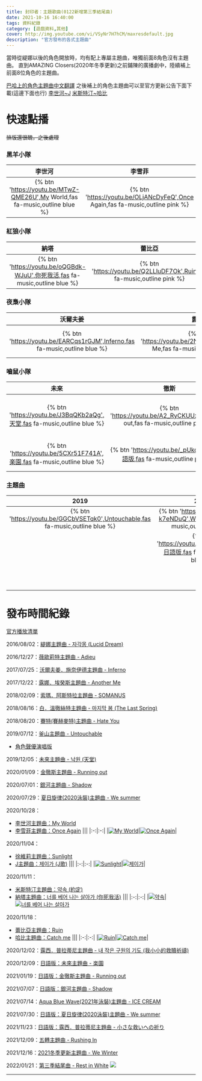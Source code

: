 ```yaml
---
title: 封印者：主題歌曲(0122新增第三季結尾曲)
date: 2021-10-16 16:40:00
tags: 資料紀錄
category: [遊戲資料,其他]
cover: http://img.youtube.com/vi/VSyNr7H7hCM/maxresdefault.jpg
description: "官方發布的各式主題曲"
---
```


當時從緹娜以後的角色開放時，均有配上專屬主題曲，唯獨前面8角色沒有主題曲。
直到AMAZING Closers(2020年冬季更新)之前鋪陳的廣播劇中，陸續補上前面8位角色的主題曲。

[巴哈上的角色主題曲中文翻譯](https://forum.gamer.com.tw/C.php?bsn=23655&snA=6423)
之後補上的角色主題曲可以至官方更新公告下面下載(這邊下面也行)
[李世河~J](https://closers.nexon.com/News/GMNote/View?n4ArticleSN=478&n4ArticleCategorySN=3)
[米斯特汀~哈比](https://closers.nexon.com/News/GMNote/View?n4ArticleSN=479&n4ArticleCategorySN=3)

# 快速點播
~~排版還很醜，之後處理~~
### 黑羊小隊
| 李世河 | 李雪菲 | 徐維莉 |  J  | 米斯特汀 |
| :--------: | :--------: | :--------: | :--------: | :--------: |
| {% btn 'https://youtu.be/MTwZ-QME26U',My World,fas fa-music,outline blue %} | {% btn 'https://youtu.be/OLjANcDyFeQ',Once Again,fas fa-music,outline pink %} | {% btn 'https://youtu.be/wJiSZ0wiCm4',Sunlight,fas fa-music,outline %} | {% btn 'https://youtu.be/rTIuf_DNUBQ',J歌,fas fa-music,outline orange %} | {% btn 'https://youtu.be/L2Gi5Oi9XNQ',約定,fas fa-music,outline green %} |
### 紅狼小隊
| 納塔 | 蕾比亞 | 哈比 |  緹娜  | 薇歐莉特 | 
| :--------: | :--------: | :--------: | :--------: | :--------: |
| {% btn 'https://youtu.be/oQGBdk-WJuU',你死我活,fas fa-music,outline blue %} | {% btn 'https://youtu.be/Q2LLluDF7Ok',Ruin,fas fa-music,outline pink %} | {% btn 'https://youtu.be/0MDtYNMZAQw',Catch me,fas fa-music,outline %} | {% btn 'https://youtu.be/dBT71GseOn0',Lucid Dream,fas fa-music,outline orange %} | {% btn 'https://youtu.be/JJjIFbzk_jM',Adieu,fas fa-music,outline green %} |
### 夜梟小隊
| 沃爾夫姜 | 露娜 | 索瑪 | 白 | 賽特 | 
| :--------: | :--------: | :--------: | :--------: | :--------: |
| {% btn 'https://youtu.be/EARCqs1rGJM',Inferno,fas fa-music,outline blue %} | {% btn 'https://youtu.be/2NWi2ian9x0',Another Me,fas fa-music,outline pink %} | {% btn 'https://youtu.be/v0R9VmkDjjQ',SOMANUS,fas fa-music,outline %} | {% btn 'https://youtu.be/behVkZOo36g',The Last Spring,fas fa-music,outline orange %} | {% btn 'https://youtu.be/8UMicrpHmeI',Hate You,fas fa-music,outline green %} |
### 嚙鼠小隊
| 未來 | 徹斯 | 銀河 | 露西 | ?? | 
| :--------: | :--------: | :--------: | :--------: | :--------: |
| {% btn 'https://youtu.be/J3BqQKb2aQg',天堂,fas fa-music,outline blue %} | {% btn 'https://youtu.be/A2_RyCKUUx8',Running out,fas fa-music,outline pink %} | {% btn 'https://youtu.be/0KU3LmvCc1A',Shadow,fas fa-music,outline %} | {% btn 'https://youtu.be/RJ9k-1Z8q60',我小小的救贖祈禱,fas fa-music,outline orange %} |  |
| {% btn 'https://youtu.be/5CXr51F741A',楽園,fas fa-music,outline blue %} | {% btn 'https://youtu.be/_pUkoqaZasA',日語版,fas fa-music,outline pink %} | {% btn 'https://youtu.be/yKvxNTV2Eos',日語版,fas fa-music,outline %} | {% btn 'https://youtu.be/Dwijmjdkm-w',小さな救いへの祈り,fas fa-music,outline orange %} |  |
### 主題曲
| 2019 | 2020 | 2021 | 2022 |
| :--------: | :--------: | :--------: | :--------: | 
| {% btn 'https://youtu.be/GGCbVSETqk0',Untouchable,fas fa-music,outline blue %} | {% btn 'https://youtu.be/yAW-k7eNDuQ',We summer,fas fa-music,outline blue %} | {% btn 'https://youtu.be/lxwhsF334eg',ICE CREAM,fas fa-music,outline blue %} | {% btn 'https://youtu.be/VSyNr7H7hCM',Rest in White,fas fa-music,outline blue %} |
|| {% btn 'https://youtu.be/Xv_Q_dQDypI',日語版,fas fa-music,outline blue %} | {% btn 'https://youtu.be/IYI2xBhZJHk',We Winter,fas fa-music,outline blue %} |
|||{% btn 'https://youtu.be/0MDtYNMZAQw',Rushing In,fas fa-music,outline blue %}|

# 發布時間紀錄
[官方播放清單](https://youtube.com/playlist?list=PLhSX9RskYYvKPKjQwSwEaiYoRKaWAuUHP)

2016/08/02：[緹娜主題曲 - 자각몽 (Lucid Dream)](https://youtu.be/dBT71GseOn0)

2016/12/27：[薇歐莉特主題曲 - Adieu](https://youtu.be/JJjIFbzk_jM)

2017/07/25：[沃爾夫姜．施奈伊德主題曲 - Inferno](https://youtu.be/EARCqs1rGJM)

2017/12/22：[露娜．埃癸斯主題曲 - Another Me](https://youtu.be/2NWi2ian9x0)

2018/02/09：[索瑪．阿斯特拉主題曲 - SOMANUS](https://youtu.be/v0R9VmkDjjQ)

2018/08/16：[白．溫徹絲特主題曲 - 마지막 봄 (The Last Spring)](https://youtu.be/behVkZOo36g)

2018/08/20：[賽特(賽赫麥特)主題曲 - Hate You](https://youtu.be/8UMicrpHmeI)

2019/07/12：[釜山主題曲 - Untouchable](https://youtu.be/GGCbVSETqk0)
- [角色聲優演唱版](https://forum.gamer.com.tw/C.php?bsn=23655&snA=8574&tnum=2)

2019/12/05：[未來主題曲 - 낙원 (天堂)](https://youtu.be/J3BqQKb2aQg)

2020/01/09：[金徹斯主題曲 - Running out](https://youtu.be/A2_RyCKUUx8)

2020/07/01：[銀河主題曲 - Shadow](https://youtu.be/0KU3LmvCc1A)

2020/07/29：[夏日旋律(2020泳裝)主題曲 - We summer](https://youtu.be/yAW-k7eNDuQ)

2020/10/28：
- [李世河主題曲：My World](https://youtu.be/MTwZ-QME26U)
- [李雪菲主題曲：Once Again](https://youtu.be/OLjANcDyFeQ)
|||
|:-:|:-:|
|[![My World](https://file.nexon.com/NxFile/Download/FileDownloader.aspx?oidFile=5125189164421087643)](https://closers.vod.nexoncdn.co.kr/event/2020/201029_song_1251672//CLOSERS_Theme_song_Lee_Seha.zip)|[![Once Again](https://file.nexon.com/NxFile/Download/FileDownloader.aspx?oidFile=4981074075129479489)](https://closers.vod.nexoncdn.co.kr/event/2020/201029_song_1251672/CLOSERS_Theme_song_Lee_Seulbi.zip)|


2020/11/04：
- [徐維莉主題曲：Sunlight](https://youtu.be/wJiSZ0wiCm4)
- [J主題曲：제이가 (J歌)](https://youtu.be/rTIuf_DNUBQ)
|||
|:-:|:-:|
|[![Sunlight](https://file.nexon.com/NxFile/Download/FileDownloader.aspx?oidFile=4836958955773100451)](https://closers.vod.nexoncdn.co.kr/event/2020/201029_song_1251672/CLOSERS_Theme_song_Seo_Yuri_syri1105j.zip)|[![제이가](https://file.nexon.com/NxFile/Download/FileDownloader.aspx?oidFile=4836958822629114258)](https://closers.vod.nexoncdn.co.kr/event/2020/201029_song_1251672/CLOSERS_Theme_song_J_jj1105j.zip)|

2020/11/11：
- [米斯特汀主題曲：약속 (約定)](https://youtu.be/L2Gi5Oi9XNQ)
- [納塔主題曲：너를 베어 나는 살아가 (你死我活)](https://youtu.be/oQGBdk-WJuU)
|||
|:-:|:-:|
|[![약속](https://file.nexon.com/NxFile/Download/FileDownloader.aspx?oidFile=4909016390897238479)](https://closers.vod.nexoncdn.co.kr/event/2020/201112_song_ssobeii/CLOSERS_Theme%20song_Misteltein_d1vde.zip)|[![너를 베어 나는 살아가](https://file.nexon.com/NxFile/Download/FileDownloader.aspx?oidFile=5269304601605046670)](https://closers.vod.nexoncdn.co.kr/event/2020/201112_song_ssobeii/CLOSERS_Theme%20song_Nata_3udj1.zip)

2020/11/18：
- [蕾比亞主題曲：Ruin](https://youtu.be/Q2LLluDF7Ok)
- [哈比主題曲：Catch me](https://youtu.be/0MDtYNMZAQw)
|||
|:-:|:-:|
|[![Ruin](https://file.nexon.com/NxFile/Download/FileDownloader.aspx?oidFile=4981074143848956235)](https://closers.vod.nexoncdn.co.kr/event/2020/201119_song4_10294815/CLOSERS_Theme%20song_Levia_3f41a.zip)|[![Catch me](https://file.nexon.com/NxFile/Download/FileDownloader.aspx?oidFile=4764901503469093179)](https://closers.vod.nexoncdn.co.kr/event/2020/201119_song4_10294815/CLOSERS_Theme%20song_Harpy_7dju2.zip)|

2020/12/02：[露西．普拉蒂尼主題曲 - 내 작은 구원의 기도 (我小小的救贖祈禱)](https://youtu.be/RJ9k-1Z8q60)

2020/12/09：[日語版：未來主題曲 - 楽園](https://youtu.be/5CXr51F741A)

2021/01/19：[日語版：金徹斯主題曲 - Running out](https://youtu.be/_pUkoqaZasA)

2021/07/07：[日語版：銀河主題曲 - Shadow](https://youtu.be/yKvxNTV2Eos)

2021/07/14：[Aqua Blue Wave(2021年泳裝)主題曲 - ICE CREAM](https://youtu.be/lxwhsF334eg)

2021/07/30：[日語版：夏日旋律(2020泳裝)主題曲 - We summer](https://youtu.be/Xv_Q_dQDypI)

2021/11/23：[日語版：露西．普拉蒂尼主題曲 - 小さな救いへの祈り](https://youtu.be/Dwijmjdkm-w)

2021/12/09：[五轉主題曲 - Rushing In](https://youtu.be/qQNknb64_Z8)

2021/12/16：[2021冬季更新主題曲 - We Winter](https://youtu.be/IYI2xBhZJHk)

2022/01/21：[第三季結尾曲 - Rest in White](https://youtu.be/VSyNr7H7hCM)
![](http://img.youtube.com/vi/VSyNr7H7hCM/maxresdefault.jpg)

---